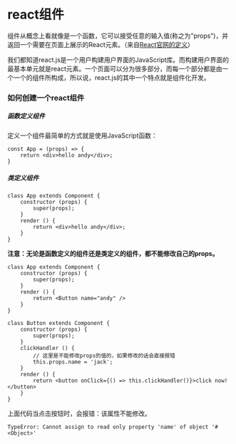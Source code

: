 # react组件
组件从概念上看就像是一个函数，它可以接受任意的输入值(称之为"props")，并返回一个需要在页面上展示的React元素。（来自[React官网的定义](https://react.docschina.org/docs/components-and-props.html)）

我们都知道react.js是一个用户构建用户界面的JavaScript库。而构建用户界面的最基本单元就是react元素。一个页面可以分为很多部分，而每一个部分都是由一个一个的组件所构成，所以说，react.js的其中一个特点就是组件化开发。
### 如何创建一个react组件
##### 函数定义组件
定义一个组件最简单的方式就是使用JavaScript函数：

```
const App = (props) => {
	return <div>hello andy</div>;
}
```
##### 类定义组件

```
class App extends Component {
	constructor (props) {
		super(props);
	}
	render () {
		return <div>hello andy</div>;
	}
}
```
**注意：无论是函数定义的组件还是类定义的组件，都不能修改自己的props。**

```
class App extends Component {
	constructor (props) {
		super(props);
	}
	render () {
		return <Button name="andy" />
	}
}

class Button extends Component {
	constructor (props) {
		super(props);
	}
	clickHandler () {
		// 这里是不能修改props的值的，如果修改的话会直接报错
		this.props.name = 'jack';
	}
	render () {
		return <button onClick={() => this.clickHandler()}>click now!</button>
	}
}
```
上面代码当点击按钮时，会报错：该属性不能修改。

```
TypeError: Cannot assign to read only property 'name' of object '#<Object>'
```